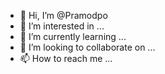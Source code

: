 - 👋 Hi, I’m @Pramodpo
- 👀 I’m interested in ...
- 🌱 I’m currently learning ...
- 💞️ I’m looking to collaborate on ...
- 📫 How to reach me ...

<!---
Pramodpo/Pramodpo is a ✨ special ✨ repository because its `README.md` (this file) appears on your GitHub profile.
You can click the Preview link to take a look at your changes.
--->
